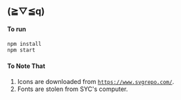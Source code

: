 ## (≧▽≦q)

#### To run

```bash
npm install
npm start
```



#### To Note That

1. Icons are downloaded from [`https://www.svgrepo.com/`](https://www.svgrepo.com/vectors/setting/).
2. Fonts are stolen from SYC's computer.